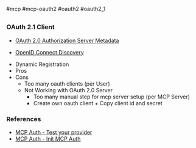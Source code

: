 #mcp #mcp-oauth2 #oauth2 #oauth2_1

##

### OAuth 2.1 Client
* [OAuth 2.0 Authorization Server Metadata](https://datatracker.ietf.org/doc/html/rfc8414)
- [OpenID Connect Discovery](https://openid.net/specs/openid-connect-discovery-1_0.html)
* Dynamic Registration
* Pros
* Cons
	* Too many oauth clients (per User)
	* Not Working with OAuth 2.0 Server
		* Too many manual step for mcp server setup (per MCP Server)
		* Create own oauth client + Copy client id and secret
### References
* [MCP Auth - Test your provider](https://mcp-auth.dev/docs/provider-list#test-your-provider)
* [MCP Auth - Init MCP Auth](https://mcp-auth.dev/docs/configure-server/mcp-auth#init-mcp-auth)
